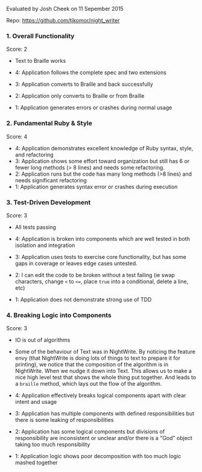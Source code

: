 Evaluated by Josh Cheek on 11 Sepember 2015

Repo: https://github.com/tjkomor/night_writer

### 1. Overall Functionality

Score: 2

* Text to Braille works

* 4: Application follows the complete spec and two extensions
* 3: Application converts to Braille and back successfully
* 2: Application only converts to Braille or from Braille
* 1: Application generates errors or crashes during normal usage

### 2. Fundamental Ruby & Style

Score: 4

* 4:  Application demonstrates excellent knowledge of Ruby syntax, style, and refactoring
* 3:  Application shows some effort toward organization but still has 6 or fewer long methods (> 8 lines) and needs some refactoring.
* 2:  Application runs but the code has many long methods (>8 lines) and needs significant refactoring
* 1:  Application generates syntax error or crashes during execution

### 3. Test-Driven Development

Score: 3

* All tests passing

* 4: Application is broken into components which are well tested in both isolation and integration
* 3: Application uses tests to exercise core functionality, but has some gaps in coverage or leaves edge cases untested.
* 2: I can edit the code to be broken without a test failing (ie swap characters, change `<` to `<=`, place `true` into a conditional, delete a line, etc)
* 1: Application does not demonstrate strong use of TDD

### 4. Breaking Logic into Components

Score: 3

* IO is out of algorithms
* Some of the behaviour of Text was in NightWrite. By noticing the feature envy
  (that NightWrite is doing lots of things to text to prepare it for printing),
  we notice that the composition of the algorithm is in NightWrite. When we nudge it
  down into Text. This allows us to make a nice high level test that shows the whole
  thing put together. And leads to a `braille` method, which lays out the flow of the algorithm.

* 4: Application effectively breaks logical components apart with clear intent and usage
* 3: Application has multiple components with defined responsibilities but there is some leaking of responsibilities
* 2: Application has some logical components but divisions of responsibility are inconsistent or unclear and/or there is a "God" object taking too much responsibility
* 1: Application logic shows poor decomposition with too much logic mashed together
